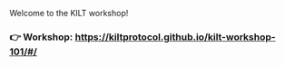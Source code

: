 Welcome to the KILT workshop!  

### 👉 Workshop: https://kiltprotocol.github.io/kilt-workshop-101/#/ 
